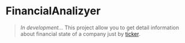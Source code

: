 # FinancialAnalizyer

> *In development...*
This project allow you to get detail information about financial state of a
company just by [ticker](https://www.investopedia.com/terms/s/stocksymbol.asp).
